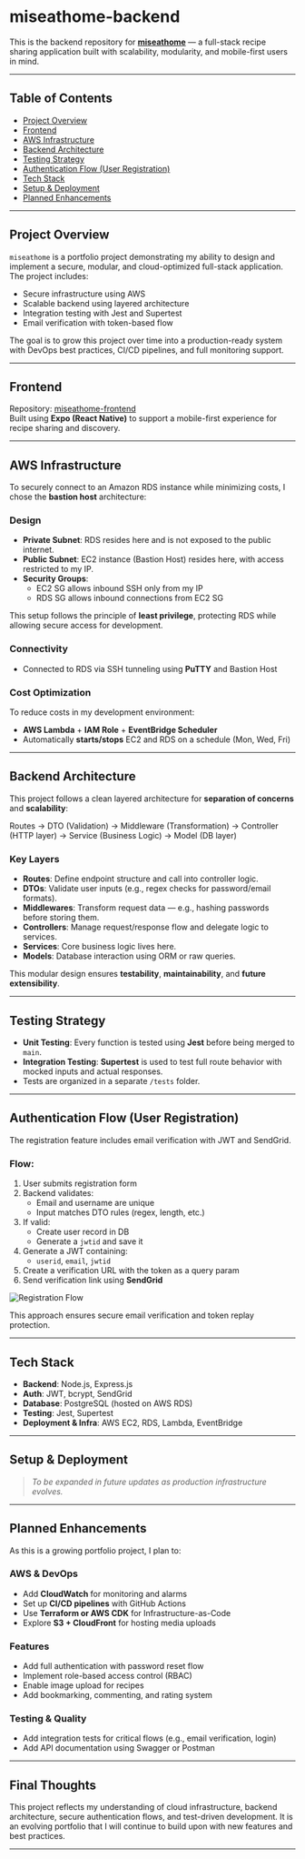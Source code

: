 # miseathome-backend

This is the backend repository for **[miseathome](https://github.com/KisungC/miseathome-frontend)** — a full-stack recipe sharing application built with scalability, modularity, and mobile-first users in mind.

---

## Table of Contents

- [Project Overview](#project-overview)  
- [Frontend](#frontend)  
- [AWS Infrastructure](#aws-infrastructure)  
- [Backend Architecture](#backend-architecture)  
- [Testing Strategy](#testing-strategy)  
- [Authentication Flow (User Registration)](#authentication-flow-user-registration)  
- [Tech Stack](#tech-stack)  
- [Setup & Deployment](#setup--deployment)  
- [Planned Enhancements](#planned-enhancements)

---

## Project Overview

`miseathome` is a portfolio project demonstrating my ability to design and implement a secure, modular, and cloud-optimized full-stack application. The project includes:

- Secure infrastructure using AWS
- Scalable backend using layered architecture
- Integration testing with Jest and Supertest
- Email verification with token-based flow

The goal is to grow this project over time into a production-ready system with DevOps best practices, CI/CD pipelines, and full monitoring support.

---

## Frontend

Repository: [miseathome-frontend](https://github.com/KisungC/miseathome-frontend)  
Built using **Expo (React Native)** to support a mobile-first experience for recipe sharing and discovery.

---

## AWS Infrastructure

To securely connect to an Amazon RDS instance while minimizing costs, I chose the **bastion host** architecture:

### Design

- **Private Subnet**: RDS resides here and is not exposed to the public internet.
- **Public Subnet**: EC2 instance (Bastion Host) resides here, with access restricted to my IP.
- **Security Groups**:  
  - EC2 SG allows inbound SSH only from my IP  
  - RDS SG allows inbound connections from EC2 SG

This setup follows the principle of **least privilege**, protecting RDS while allowing secure access for development.

### Connectivity

- Connected to RDS via SSH tunneling using **PuTTY** and Bastion Host

### Cost Optimization

To reduce costs in my development environment:

- **AWS Lambda** + **IAM Role** + **EventBridge Scheduler**
- Automatically **starts/stops** EC2 and RDS on a schedule (Mon, Wed, Fri)

---

## Backend Architecture

This project follows a clean layered architecture for **separation of concerns** and **scalability**:

Routes → DTO (Validation) → Middleware (Transformation) → Controller (HTTP layer) → Service (Business Logic) → Model (DB layer)

### Key Layers

- **Routes**: Define endpoint structure and call into controller logic.
- **DTOs**: Validate user inputs (e.g., regex checks for password/email formats).
- **Middlewares**: Transform request data — e.g., hashing passwords before storing them.
- **Controllers**: Manage request/response flow and delegate logic to services.
- **Services**: Core business logic lives here.
- **Models**: Database interaction using ORM or raw queries.

This modular design ensures **testability**, **maintainability**, and **future extensibility**.

---

## Testing Strategy

- **Unit Testing**: Every function is tested using **Jest** before being merged to `main`.
- **Integration Testing**: **Supertest** is used to test full route behavior with mocked inputs and actual responses.
- Tests are organized in a separate `/tests` folder.

---

## Authentication Flow (User Registration)

The registration feature includes email verification with JWT and SendGrid.

### Flow:

1. User submits registration form
2. Backend validates:
   - Email and username are unique
   - Input matches DTO rules (regex, length, etc.)
3. If valid:
   - Create user record in DB
   - Generate a `jwtid` and save it
4. Generate a JWT containing:
   - `userid`, `email`, `jwtid`
5. Create a verification URL with the token as a query param
6. Send verification link using **SendGrid**

![Registration Flow](./assets/registration-flow.png)

This approach ensures secure email verification and token replay protection.

---

## Tech Stack

- **Backend**: Node.js, Express.js
- **Auth**: JWT, bcrypt, SendGrid
- **Database**: PostgreSQL (hosted on AWS RDS)
- **Testing**: Jest, Supertest
- **Deployment & Infra**: AWS EC2, RDS, Lambda, EventBridge

---

## Setup & Deployment

> _To be expanded in future updates as production infrastructure evolves._

---

## Planned Enhancements

As this is a growing portfolio project, I plan to:

### AWS & DevOps
- Add **CloudWatch** for monitoring and alarms
- Set up **CI/CD pipelines** with GitHub Actions
- Use **Terraform or AWS CDK** for Infrastructure-as-Code
- Explore **S3 + CloudFront** for hosting media uploads

### Features
- Add full authentication with password reset flow
- Implement role-based access control (RBAC)
- Enable image upload for recipes
- Add bookmarking, commenting, and rating system

### Testing & Quality
- Add integration tests for critical flows (e.g., email verification, login)
- Add API documentation using Swagger or Postman

---

## Final Thoughts

This project reflects my understanding of cloud infrastructure, backend architecture, secure authentication flows, and test-driven development. It is an evolving portfolio that I will continue to build upon with new features and best practices.

---
